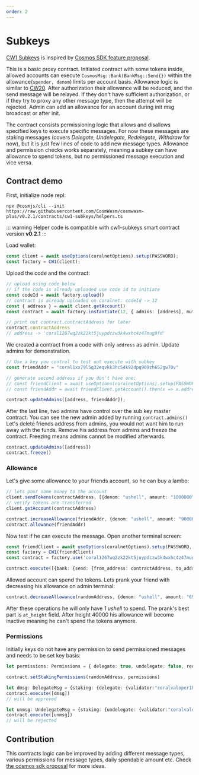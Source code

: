 ```yaml
---
order: 2
---
```


# Subkeys

[CW1 Subkeys](https://github.com/CosmWasm/cosmwasm-plus/tree/master/contracts/cw1-subkeys)
is inspired by [Cosmos SDK feature proposal](https://forum.cosmos.network/t/proposal-adding-subkey-feature-to-cosmos-sdk-and-apply-it-to-the-hub/2358).

This is a basic proxy contract. Initiated contract with some tokens inside,
allowed accounts can execute `CosmosMsg::Bank(BankMsg::Send{})` within the
allowance(`spender, denom`) limits per account basis. Allowance logic is similar
to [CW20](../cw20/spec). After authorization their allowance will be reduced, and
the send message will be relayed. If they don't have sufficient authorization,
or if they try to proxy any other message type, then the attempt will be rejected.
Admin can add an allowance for an account during init msg broadcast or after
init.

The contract consists permissioning logic that allows and disallows specified keys to execute
specific messages. For now these messages are staking messages (covers _Delegate, Undelegate, Redelegate, Withdraw_ for now),
but it is just few lines of code to add new message types. Allowance and permission checks works separately, meaning a subkey can have allowance to spend tokens,
but no permissioned message execution and vice versa.

## Contract demo

First, initialize node repl:

```shell
npx @cosmjs/cli --init https://raw.githubusercontent.com/CosmWasm/cosmwasm-plus/v0.2.1/contracts/cw1-subkeys/helpers.ts
```

::: warning
Helper code is compatible with cw1-subkeys smart contract version **v0.2.1**
:::

Load wallet:

```ts
const client = await useOptions(coralnetOptions).setup(PASSWORD);
const factory = CW1(client);
```

Upload the code and the contract:

```ts
// upload using code below
// if the code is already uploaded use code id to initiate
const codeId = await factory.upload()
// contract is already uploaded on coralnet: codeId -> 12
const { address } = await client.getAccount()
const contract = await factory.instantiate(12, { admins: [address], mutable: true}, "My Gift to a Friend")

// print out contract.contractAddress for later
contract.contractAddress
// address -> 'coral1267wq2zk22kt5juypdczw3k4wxhc4z47mug9fd'
```

We created a contract from a code with only `address` as admin. Update admins
for demonstration.

```ts
// Use a key you control to test out execute with subkey
const friendAddr = "coral1xx79l5q32eqvkk3hc54k92dpq909zh652gw70v"

// generate second address if you don't have one:
// const friendClient = await useOptions(coralnetOptions).setup(PASSWORD, KEY_FILE);
// const friendAddr = await friendClient.getAccount().then(x => x.address);

contract.updateAdmins([address, friendAddr]);
```

After the last line, two admins have control over the sub key master contract.
You can see the new admin added by running `contract.admins()`
Let's delete friends address from admins, you would not want him to
run away with the funds. Remove his address from admins and freeze the contract.
Freezing means admins cannot be modified afterwards.

```ts
contract.updateAdmins([address])
contract.freeze()
```

### Allowance

Let's give some allowance to your friends account, so he can buy a lambo:

```ts
// lets pour some money to the account
client.sendTokens(contractAddress, [{denom: "ushell", amount: "1000000"}])
// verify tokens are transferred
client.getAccount(contractAddress)

contract.increaseAllowance(friendAddr, {denom: "ushell", amount: "90000"})
contract.allowance(friendAddr)
```

Now test if he can execute the message. Open another terminal screen:

```ts
const friendClient = await useOptions(coralnetOptions).setup(PASSWORD, KEY_FILE);
const factory = CW1(friendClient)
const contract = factory.use('coral1267wq2zk22kt5juypdczw3k4wxhc4z47mug9fd')

contract.execute([{bank: {send: {from_address: contractAddress, to_address: address, amount: [{denom: "ushell", amount: "20000"}]}}}])
```

Allowed account can spend the tokens. Lets prank your friend with decreasing
his allowance on admin terminal:

```ts
contract.decreaseAllowance(randomAddress, {denom: "ushell", amount: "69999"}, { at_height: { height: 40000}})
```

After these operations he will only have _1 ushell_ to spend. The prank's
best part is `at_height` field. After height 40000 his allowance will become
inactive meaning he can't spend the tokens anymore.

### Permissions

Initially keys do not have any permission to send permissioned messages and needs to be set key basis:

```ts
let permissions: Permissions = { delegate: true, undelegate: false, redelegate: true, withdraw: true}

contract.setStakingPermissions(randomAddress, permissions)

let dmsg: DelegateMsg = {staking: {delegate: {validator:"coralvaloper1hf50trj7plz2sd8cmcvn7c8ruh3tjhc2uch4gp", amount:{denom:"ureef",amount:"999"}}}}
contract.execute([dmsg])
// will be approved

let unmsg: UndelegateMsg = {staking: {undelegate: {validator:"coralvaloper1hf50trj7plz2sd8cmcvn7c8ruh3tjhc2uch4gp", amount:{denom:"ureef",amount:"999"}}}}
contract.execute([unmsg])
// will be rejected

```

## Contribution

This contracts logic can be improved by adding different message types,
various permissions for message types, daily spendable amount etc. Check
[the cosmos sdk proposal](https://forum.cosmos.network/t/proposal-adding-subkey-feature-to-cosmos-sdk-and-apply-it-to-the-hub/2358) for
more ideas.

